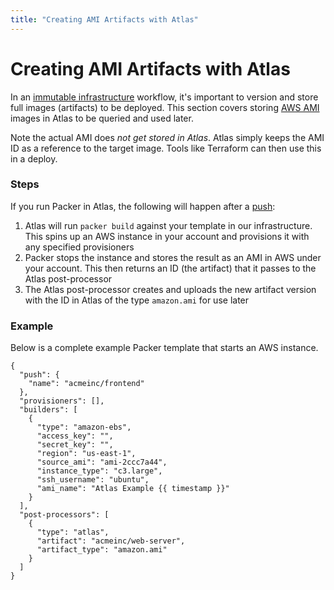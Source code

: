 ```yaml
---
title: "Creating AMI Artifacts with Atlas"
---
```

# Creating AMI Artifacts with Atlas

In an [immutable infrastructure]() workflow, it's important to version
and store full images (artifacts) to be deployed. This section covers
storing [AWS AMI]() images in Atlas to be queried and used later.

Note the actual AMI does _not get stored in Atlas_. Atlas
simply keeps the AMI ID as a reference to the target image. Tools
like Terraform can then use this in a deploy.

### Steps

If you run Packer in Atlas, the following will happen after a [push]():

1. Atlas will run `packer build` against your template in our infrastructure.
This spins up an AWS instance in your account and provisions it with
 any specified provisioners
1. Packer stops the instance and stores the result as an AMI in AWS
under your account. This then returns an ID (the artifact) that it passes to the Atlas post-processor
1. The Atlas post-processor creates and uploads the new artifact version with the
ID in Atlas of the type `amazon.ami` for use later

### Example

Below is a complete example Packer template that starts an AWS instance.

    {
      "push": {
        "name": "acmeinc/frontend"
      },
      "provisioners": [],
      "builders": [
        {
          "type": "amazon-ebs",
          "access_key": "",
          "secret_key": "",
          "region": "us-east-1",
          "source_ami": "ami-2ccc7a44",
          "instance_type": "c3.large",
          "ssh_username": "ubuntu",
          "ami_name": "Atlas Example {{ timestamp }}"
        }
      ],
      "post-processors": [
        {
          "type": "atlas",
          "artifact": "acmeinc/web-server",
          "artifact_type": "amazon.ami"
        }
      ]
    }

